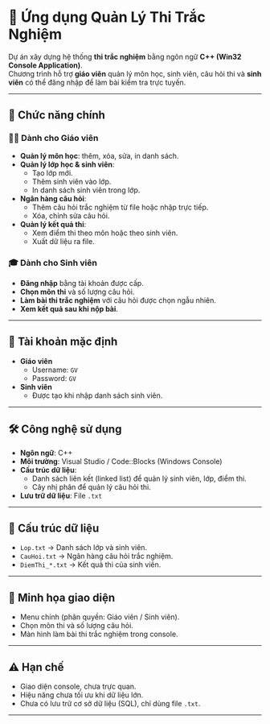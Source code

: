 # 📘 Ứng dụng Quản Lý Thi Trắc Nghiệm

Dự án xây dựng hệ thống **thi trắc nghiệm** bằng ngôn ngữ **C++ (Win32 Console Application)**.  
Chương trình hỗ trợ **giáo viên** quản lý môn học, sinh viên, câu hỏi thi và **sinh viên** có thể đăng nhập để làm bài kiểm tra trực tuyến.

---

## 🚀 Chức năng chính

### 👨‍🏫 Dành cho Giáo viên
- **Quản lý môn học**: thêm, xóa, sửa, in danh sách.
- **Quản lý lớp học & sinh viên**:
  - Tạo lớp mới.
  - Thêm sinh viên vào lớp.
  - In danh sách sinh viên trong lớp.
- **Ngân hàng câu hỏi**:
  - Thêm câu hỏi trắc nghiệm từ file hoặc nhập trực tiếp.
  - Xóa, chỉnh sửa câu hỏi.
- **Quản lý kết quả thi**:
  - Xem điểm thi theo môn hoặc theo sinh viên.
  - Xuất dữ liệu ra file.

### 🎓 Dành cho Sinh viên
- **Đăng nhập** bằng tài khoản được cấp.
- **Chọn môn thi** và số lượng câu hỏi.
- **Làm bài thi trắc nghiệm** với câu hỏi được chọn ngẫu nhiên.
- **Xem kết quả sau khi nộp bài**.

---

## 🔑 Tài khoản mặc định
- **Giáo viên**
  - Username: `GV`  
  - Password: `GV`
- **Sinh viên**
  - Được tạo khi nhập danh sách sinh viên.

---

## 🛠️ Công nghệ sử dụng
- **Ngôn ngữ**: C++
- **Môi trường**: Visual Studio / Code::Blocks (Windows Console)
- **Cấu trúc dữ liệu**:
  - Danh sách liên kết (linked list) để quản lý sinh viên, lớp, điểm thi.
  - Cây nhị phân để quản lý câu hỏi thi.
- **Lưu trữ dữ liệu**: File `.txt`

---

## 📂 Cấu trúc dữ liệu
- `Lop.txt` → Danh sách lớp và sinh viên.
- `CauHoi.txt` → Ngân hàng câu hỏi trắc nghiệm.
- `DiemThi_*.txt` → Kết quả thi của sinh viên.

---

## 📸 Minh họa giao diện
- Menu chính (phân quyền: Giáo viên / Sinh viên).
- Chọn môn thi và số lượng câu hỏi.
- Màn hình làm bài thi trắc nghiệm trong console.

---

## ⚠️ Hạn chế
- Giao diện console, chưa trực quan.
- Hiệu năng chưa tối ưu khi dữ liệu lớn.
- Chưa có lưu trữ cơ sở dữ liệu (SQL), chỉ dùng file `.txt`.

---



